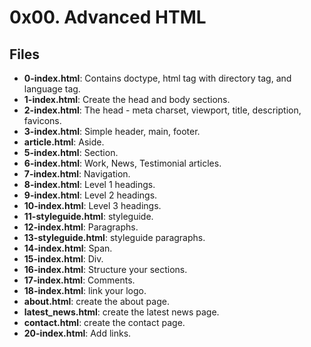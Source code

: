 # 0x00. Advanced HTML
## Files
- **0-index.html**: Contains doctype, html tag with directory tag, and language tag.
- **1-index.html**: Create the head and body sections.
- **2-index.html**: The head - meta charset, viewport, title, description, favicons.
- **3-index.html**: Simple header, main, footer.
- **article.html**: Aside.
- **5-index.html**: Section.
- **6-index.html**: Work, News, Testimonial articles.
- **7-index.html**: Navigation.
- **8-index.html**: Level 1 headings.
- **9-index.html**: Level 2 headings.
- **10-index.html**: Level 3 headings.
- **11-styleguide.html**: styleguide.
- **12-index.html**: Paragraphs.
- **13-styleguide.html**: styleguide paragraphs.
- **14-index.html**: Span.
- **15-index.html**: Div.
- **16-index.html**: Structure your sections.
- **17-index.html**: Comments.
- **18-index.html**: link your logo.
- **about.html**: create the about page.
- **latest_news.html**:  create the latest news page.
- **contact.html**: create the contact page.
- **20-index.html**: Add links.
